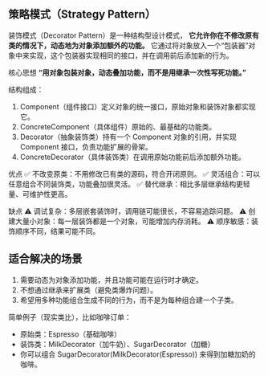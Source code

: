 ## 策略模式（Strategy Pattern）

装饰模式（Decorator Pattern）是一种结构型设计模式，
**它允许你在不修改原有类的情况下，动态地为对象添加额外的功能。**
它通过将对象放入一个“包装器”对象中来实现，这个包装器实现相同的接口，并在调用前后添加新的行为。

核心思想
**“用对象包装对象，动态叠加功能，而不是用继承一次性写死功能。”**

结构组成：

1. Component（组件接口）定义对象的统一接口，原始对象和装饰对象都实现它。
2. ConcreteComponent（具体组件）原始的、最基础的功能类。
3. Decorator（抽象装饰类）持有一个 Component 对象的引用，并实现 Component 接口，负责功能扩展的骨架。
4. ConcreteDecorator（具体装饰类）在调用原始功能前后添加额外功能。


优点
✅ 不改变原类：不用修改已有类的源码，符合开闭原则。
✅ 灵活组合：可以任意组合不同装饰类，功能叠加很灵活。
✅ 替代继承：相比多层继承结构更轻量、可维护性更高。

缺点
⚠ 调试复杂：多层嵌套装饰时，调用链可能很长，不容易追踪问题。
⚠ 创建大量小对象：每一层装饰都是一个对象，可能增加内存消耗。
⚠ 顺序敏感：装饰顺序不同，结果可能不同。

## 适合解决的场景

1. 需要动态为对象添加功能，并且功能可能在运行时才确定。
2. 不想通过继承来扩展类（避免类爆炸问题）。
3. 希望用多种功能组合生成不同的行为，而不是为每种组合建一个子类。

简单例子（现实类比），比如咖啡订单：
* 原始类：Espresso（基础咖啡）
* 装饰类：MilkDecorator（加牛奶）、SugarDecorator（加糖）
* 你可以组合 SugarDecorator(MilkDecorator(Espresso)) 来得到加糖加奶的咖啡。

